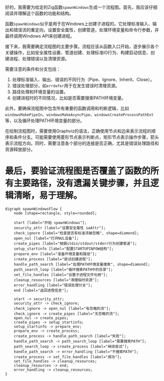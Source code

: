 好的，我需要为给定的Zig函数`spawnWindows`生成一个流程图。首先，我应该仔细阅读并理解这个函数的功能和结构。

函数`spawnWindows`似乎是用于在Windows上创建子进程的。它处理标准输入、输出和错误流的重定向，设置安全属性，创建管道，处理环境变量和命令行参数，并最终调用Windows API来创建进程。

接下来，我需要确定流程图的主要步骤。流程应该从函数入口开始，逐步展示各个关键操作，比如安全属性设置、管道创建、处理标准IO行为、构建启动信息、创建进程、处理错误以及清理资源。

需要注意的条件和分支包括：
1. 处理标准输入、输出、错误的不同行为（Pipe、Ignore、Inherit、Close）。
2. 错误处理部分，如`errdefer`用于在发生错误时清理资源。
3. 路径处理和环境变量的设置。
4. 创建进程时的不同情况，比如是否需要搜索PATH环境变量。

此外，要确保流程图中包含所有重要的函数调用和判断逻辑，比如`windowsMakePipeIn`、`windowsMakeAsyncPipe`、`windowsCreateProcessPathExt`等，以及循环处理PATH环境变量的部分。

在绘制流程图时，需要使用Graphviz的语法，正确使用节点和边来表示流程的顺序和条件分支。可能需要使用菱形节点表示判断点，矩形节点表示操作步骤，箭头表示流程方向。同时，需要注意各个部分的连接是否正确，尤其是错误处理路径和资源释放部分。

最后，要验证流程图是否覆盖了函数的所有主要路径，没有遗漏关键步骤，并且逻辑清晰，易于理解。
================================================
```graphviz
digraph spawnWindowsFlow {
    node [shape=rectangle, style=rounded];

    start [label="开始 spawnWindows"];
    security_attr [label="设置安全属性 saAttr"];
    check_ignore [label="检查是否有标准流被忽略", shape=diamond];
    open_nul [label="打开NUL设备"];
    create_pipes [label="根据stdin/stdout/stderr行为创建管道"];
    setup_startinfo [label="配置STARTUPINFOW结构"];
    prepare_env [label="准备环境变量和路径"];
    create_process [label="尝试创建进程"];
    handle_path_search [label="处理PATH环境变量搜索", shape=diamond];
    path_search_loop [label="循环搜索PATH中的目录"];
    set_file_handles [label="设置子进程文件句柄"];
    cleanup_resources [label="清理临时资源"];
    error_handling [label="错误处理分支"];
    end [label="返回进程信息"];

    start -> security_attr;
    security_attr -> check_ignore;
    check_ignore -> open_nul [label="有忽略的流"];
    check_ignore -> create_pipes [label="无忽略的流"];
    open_nul -> create_pipes;
    create_pipes -> setup_startinfo;
    setup_startinfo -> prepare_env;
    prepare_env -> create_process;
    create_process -> handle_path_search [label="失败"];
    handle_path_search -> path_search_loop [label="需要搜索PATH"];
    path_search_loop -> create_process [label="继续尝试"];
    handle_path_search -> error_handling [label="不搜索PATH"];
    create_process -> set_file_handles [label="成功"];
    set_file_handles -> cleanup_resources;
    cleanup_resources -> end;
    error_handling -> cleanup_resources;
}
```